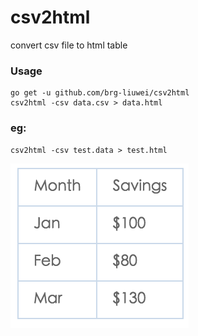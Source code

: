 # csv2html

convert csv file to html table


### Usage

    go get -u github.com/brg-liuwei/csv2html
    csv2html -csv data.csv > data.html

### eg:

    csv2html -csv test.data > test.html

![test.png](test.png)

